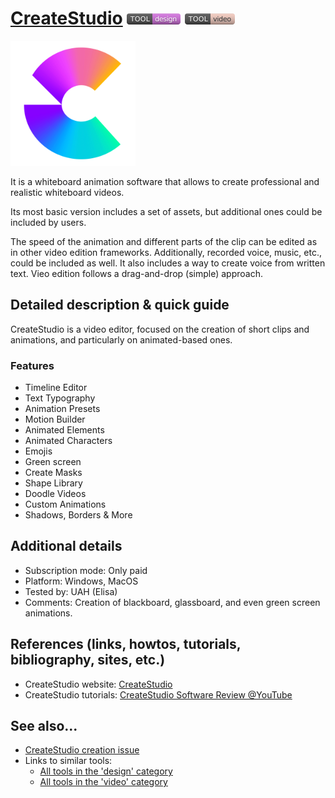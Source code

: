 # [CreateStudio](https://createstudio.com/)  [<img src="images/design.png" align="bottom">](https://github.com/e-CLOSE/Toolbox/issues?q=label%3A01_TOOL+label%3Adesign) [<img src="images/video.png" align="bottom">](https://github.com/e-CLOSE/Toolbox/issues?q=label%3A01_TOOL+label%3Avideo)

<img src="images/createstudio.png" alt="CreateStudio Logo" width="200"/>

It is a whiteboard animation software that allows to create professional and realistic whiteboard videos.

Its most basic version includes a set of assets, but additional ones could be included by users.

The speed of the animation and different parts of the clip can be edited as in other video edition frameworks. 
Additionally, recorded voice, music, etc., could be included as well. 
It also includes a way to create voice from written text.
Vieo edition follows a drag-and-drop (simple) approach.


## Detailed description & quick guide

CreateStudio is a video editor, focused on the creation of short clips and animations, and particularly on animated-based ones.

### Features
- Timeline Editor
- Text Typography
- Animation Presets
- Motion Builder
- Animated Elements
- Animated Characters
- Emojis
- Green screen
- Create Masks
- Shape Library
- Doodle Videos
- Custom Animations
- Shadows, Borders & More


## Additional details

- Subscription mode: Only paid
- Platform: Windows, MacOS
- Tested by: UAH (Elisa)
- Comments: Creation of blackboard, glassboard, and even green screen animations.


## References (links, howtos, tutorials, bibliography, sites, etc.)

- CreateStudio website: [CreateStudio](https://createstudio.com/)
- CreateStudio tutorials: [CreateStudio Software Review @YouTube](https://www.youtube.com/channel/UCkSAgkdgN1TzLpQY_jbmQLA)

## See also...

- [CreateStudio creation issue](https://github.com/e-CLOSE/Toolbox/issues/86)
- Links to similar tools:
  - [All tools in the 'design' category](https://github.com/e-CLOSE/Toolbox/issues?q=label%3A01_TOOL+label%3Adesign)
  - [All tools in the 'video' category](https://github.com/e-CLOSE/Toolbox/issues?q=label%3A01_TOOL+label%3Avideo)
